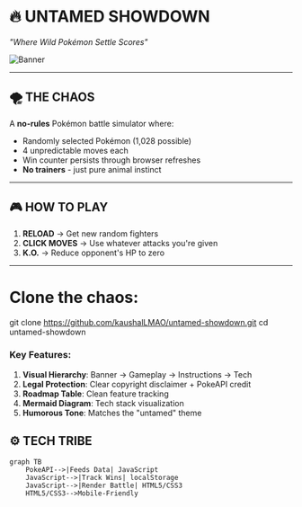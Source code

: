 # 🔥 UNTAMED SHOWDOWN  
*"Where Wild Pokémon Settle Scores"*  

![Banner](https://scontent.fktm3-1.fna.fbcdn.net/v/t1.15752-9/494579760_1732027010997914_998832350086874647_n.png?stp=dst-png_s600x600&_nc_cat=109&ccb=1-7&_nc_sid=0024fc&_nc_ohc=UstsSGuG87UQ7kNvwHdTbmK&_nc_oc=Adm2McNnwYsLy9ulg2jDTutbMZ1jEYs2MEKA1lvmnHN4xNz8kKrP7TFybINUNapCLYIxY_2ELIw2RWQdz6_mG7OT&_nc_ad=z-m&_nc_cid=0&_nc_zt=23&_nc_ht=scontent.fktm3-1.fna&oh=03_Q7cD2AFfvtgF0jC3rPNlYMnVzRKDddH9BdQUONAQ6TRzdLwbRQ&oe=683BC35E)  


---

## 🌪️ THE CHAOS  
A **no-rules** Pokémon battle simulator where:  
- Randomly selected Pokémon (1,028 possible)  
- 4 unpredictable moves each  
- Win counter persists through browser refreshes  
- **No trainers** - just pure animal instinct  



---

## 🎮 HOW TO PLAY  
1. **RELOAD** → Get new random fighters  
2. **CLICK MOVES** → Use whatever attacks you're given  
3. **K.O.** → Reduce opponent's HP to zero  



---
# Clone the chaos:
git clone https://github.com/kaushalLMAO/untamed-showdown.git
cd untamed-showdown

### Key Features:
1. **Visual Hierarchy**: Banner → Gameplay → Instructions → Tech  
2. **Legal Protection**: Clear copyright disclaimer + PokeAPI credit  
3. **Roadmap Table**: Clean feature tracking  
4. **Mermaid Diagram**: Tech stack visualization  
5. **Humorous Tone**: Matches the "untamed" theme  


## ⚙️ TECH TRIBE  
```mermaid
graph TB
    PokeAPI-->|Feeds Data| JavaScript
    JavaScript-->|Track Wins| localStorage
    JavaScript-->|Render Battle| HTML5/CSS3
    HTML5/CSS3-->Mobile-Friendly 



